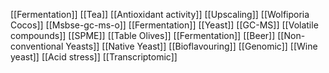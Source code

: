 [[Fermentation]]
[[Tea]]
[[Antioxidant activity]]
[[Upscaling]]
[[Wolfiporia Cocos]]
[[Msbse-gc-ms-o]]
[[Fermentation]]
[[Yeast]]
[[GC-MS]]
[[Volatile compounds]]
[[SPME]]
[[Table Olives]]
[[Fermentation]]
[[Beer]]
[[Non-conventional Yeasts]]
[[Native Yeast]]
[[Bioflavouring]]
[[Genomic]]
[[Wine yeast]]
[[Acid stress]]
[[Transcriptomic]]
